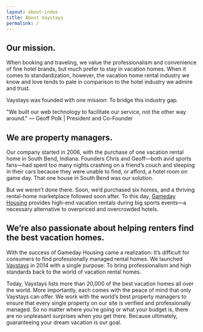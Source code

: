 ```yaml
---
layout: about-index
title: About Vaystays
permalink: /
---
```

## Our mission.

When booking and traveling, we value the professionalism and convenience of fine hotel brands, but much prefer to stay in vacation homes. When it comes to standardization, however, the vacation home rental industry we know and love tends to pale in comparison to the hotel industry we admire and trust.

Vaystays was founded with one mission: To bridge this industry gap.

"We built our web technology to facilitate our service, not the other way around."
— Geoff Polk | President and Co-Founder

## We are property managers.

Our company started in 2006, with the purchase of one vacation rental home in South Bend, Indiana. Founders Chris and Geoff—both avid sports fans—had spent too many nights crashing on a friend’s couch and sleeping in their cars because they were unable to find, or afford, a hotel room on game day. That one house in South Bend was our solution.

But we weren’t done there. Soon, we’d purchased six homes, and a thriving rental-home marketplace followed soon after. To this day, [Gameday Housing](http://www.gamedayhousing.com/) provides high-end vacation rentals during big sports events—a necessary alternative to overpriced and overcrowded hotels.

## We’re also passionate about helping renters find the best vacation homes.

With the success of Gameday Housing came a realization: It’s difficult for consumers to find professionally managed rental homes. We launched [Vaystays](https://www.vaystays.com/) in 2014 with a single purpose: To bring professionalism and high standards back to the world of vacation rental homes.

Today, Vaystays lists more than 20,000 of the best vacation homes all over the world. More importantly, each comes with the peace of mind that only Vaystays can offer. We work with the world’s best property managers to ensure that every single property on our site is verified and professionally managed. So no matter where you’re going or what your budget is, there are no unpleasant surprises when you get there. Because ultimately, guaranteeing your dream vacation is our goal.
